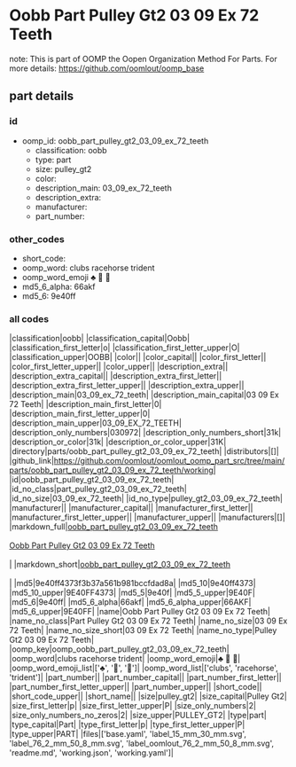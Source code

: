 # Oobb Part Pulley Gt2 03 09 Ex 72 Teeth  

note: This is part of OOMP the Oopen Organization Method For Parts. For more details: https://github.com/oomlout/oomp_base

##  part details





### id
* oomp_id: oobb_part_pulley_gt2_03_09_ex_72_teeth
  * classification: oobb
  * type: part
  * size: pulley_gt2
  * color: 
  * description_main: 03_09_ex_72_teeth
  * description_extra: 
  * manufacturer: 
  * part_number: 

### other_codes
* short_code: 
* oomp_word: clubs racehorse trident
* oomp_word_emoji :clubs: :racehorse: :trident:
* md5_6_alpha: 66akf
* md5_6: 9e40ff

### all codes 
|classification|oobb|
|classification_capital|Oobb|
|classification_first_letter|o|
|classification_first_letter_upper|O|
|classification_upper|OOBB|
|color||
|color_capital||
|color_first_letter||
|color_first_letter_upper||
|color_upper||
|description_extra||
|description_extra_capital||
|description_extra_first_letter||
|description_extra_first_letter_upper||
|description_extra_upper||
|description_main|03_09_ex_72_teeth|
|description_main_capital|03 09 Ex 72 Teeth|
|description_main_first_letter|0|
|description_main_first_letter_upper|0|
|description_main_upper|03_09_EX_72_TEETH|
|description_only_numbers|030972|
|description_only_numbers_short|31k|
|description_or_color|31k|
|description_or_color_upper|31K|
|directory|parts/oobb_part_pulley_gt2_03_09_ex_72_teeth|
|distributors|[]|
|github_link|https://github.com/oomlout/oomlout_oomp_part_src/tree/main/parts/oobb_part_pulley_gt2_03_09_ex_72_teeth/working|
|id|oobb_part_pulley_gt2_03_09_ex_72_teeth|
|id_no_class|part_pulley_gt2_03_09_ex_72_teeth|
|id_no_size|03_09_ex_72_teeth|
|id_no_type|pulley_gt2_03_09_ex_72_teeth|
|manufacturer||
|manufacturer_capital||
|manufacturer_first_letter||
|manufacturer_first_letter_upper||
|manufacturer_upper||
|manufacturers|[]|
|markdown_full|[oobb_part_pulley_gt2_03_09_ex_72_teeth](https://github.com/oomlout/oomlout_oomp_part_src/tree/main/parts/oobb_part_pulley_gt2_03_09_ex_72_teeth/working)<br>[](https://github.com/oomlout/oomlout_oomp_part_src/tree/main/parts/oobb_part_pulley_gt2_03_09_ex_72_teeth/working)<br>[Oobb Part Pulley Gt2 03 09 Ex 72 Teeth](https://github.com/oomlout/oomlout_oomp_part_src/tree/main/parts/oobb_part_pulley_gt2_03_09_ex_72_teeth/working)<br><br>|
|markdown_short|[oobb_part_pulley_gt2_03_09_ex_72_teeth](https://github.com/oomlout/oomlout_oomp_part_src/tree/main/parts/oobb_part_pulley_gt2_03_09_ex_72_teeth/working)<br><br>|
|md5|9e40ff4373f3b37a561b981bccfdad8a|
|md5_10|9e40ff4373|
|md5_10_upper|9E40FF4373|
|md5_5|9e40f|
|md5_5_upper|9E40F|
|md5_6|9e40ff|
|md5_6_alpha|66akf|
|md5_6_alpha_upper|66AKF|
|md5_6_upper|9E40FF|
|name|Oobb Part Pulley Gt2 03 09 Ex 72 Teeth|
|name_no_class|Part Pulley Gt2 03 09 Ex 72 Teeth|
|name_no_size|03 09 Ex 72 Teeth|
|name_no_size_short|03 09 Ex 72 Teeth|
|name_no_type|Pulley Gt2 03 09 Ex 72 Teeth|
|oomp_key|oomp_oobb_part_pulley_gt2_03_09_ex_72_teeth|
|oomp_word|clubs racehorse trident|
|oomp_word_emoji|:clubs: :racehorse: :trident:|
|oomp_word_emoji_list|[':clubs:', ':racehorse:', ':trident:']|
|oomp_word_list|['clubs', 'racehorse', 'trident']|
|part_number||
|part_number_capital||
|part_number_first_letter||
|part_number_first_letter_upper||
|part_number_upper||
|short_code||
|short_code_upper||
|short_name||
|size|pulley_gt2|
|size_capital|Pulley Gt2|
|size_first_letter|p|
|size_first_letter_upper|P|
|size_only_numbers|2|
|size_only_numbers_no_zeros|2|
|size_upper|PULLEY_GT2|
|type|part|
|type_capital|Part|
|type_first_letter|p|
|type_first_letter_upper|P|
|type_upper|PART|
|files|['base.yaml', 'label_15_mm_30_mm.svg', 'label_76_2_mm_50_8_mm.svg', 'label_oomlout_76_2_mm_50_8_mm.svg', 'readme.md', 'working.json', 'working.yaml']|
